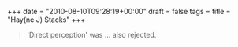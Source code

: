 +++
date = "2010-08-10T09:28:19+00:00"
draft = false
tags = 
title = "Hay(ne J) Stacks"
+++
<blockquote>&#13;
<p>'Direct perception' was ... also rejected.</p>&#13;
</blockquote> 